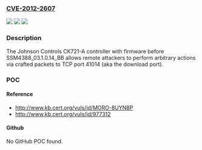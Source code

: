 ### [CVE-2012-2607](https://cve.mitre.org/cgi-bin/cvename.cgi?name=CVE-2012-2607)
![](https://img.shields.io/static/v1?label=Product&message=n%2Fa&color=blue)
![](https://img.shields.io/static/v1?label=Version&message=n%2Fa&color=blue)
![](https://img.shields.io/static/v1?label=Vulnerability&message=n%2Fa&color=brighgreen)

### Description

The Johnson Controls CK721-A controller with firmware before SSM4388_03.1.0.14_BB allows remote attackers to perform arbitrary actions via crafted packets to TCP port 41014 (aka the download port).

### POC

#### Reference
- http://www.kb.cert.org/vuls/id/MORO-8UYN8P
- http://www.kb.cert.org/vuls/id/977312

#### Github
No GitHub POC found.

